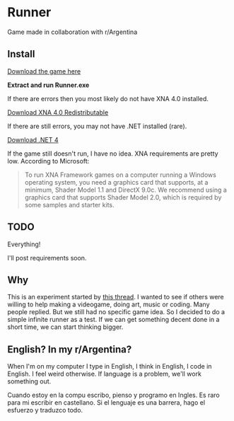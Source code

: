 Runner
======

Game made in collaboration with r/Argentina

## Install

[Download the game here](https://dl.dropboxusercontent.com/u/14308/Runner.zip)

**Extract and run Runner.exe**

If there are errors then you most likely do not have XNA 4.0 installed.

[Download XNA 4.0 Redistributable](http://www.microsoft.com/en-us/download/details.aspx?id=27598)

If there are still errors, you may not have .NET installed (rare).

[Download .NET 4](http://www.microsoft.com/en-us/download/details.aspx?id=17851)

If the game still doesn't run, I have no idea. XNA requirements are pretty low. According to Microsoft:

>To run XNA Framework games on a computer running a Windows operating system, you need a graphics card that supports, at a minimum, Shader Model 1.1 and DirectX 9.0c. We recommend using a graphics card that supports Shader Model 2.0, which is required by some samples and starter kits.

## TODO

Everything!

I'll post requirements soon.

## Why

This is an experiment started by [this thread](http://www.reddit.com/r/argentina/comments/2bmno4/pixel_art_para_un_videojuego/). I wanted to see if others were willing to help making a videogame, doing art, music or coding. Many people replied. But we still had no specific game idea. So I decided to do a simple infinite runner as a test. If we can get something decent done in a short time, we can start thinking bigger.

## English? In my r/Argentina?

When I'm on my computer I type in English, I think in English, I code in English. I feel weird otherwise. If language is a problem, we'll work something out.

Cuando estoy en la compu escribo, pienso y programo en Ingles. Es raro para mi escribir en castellano. Si el lenguaje es una barrera, hago el esfuerzo y traduzco todo.
